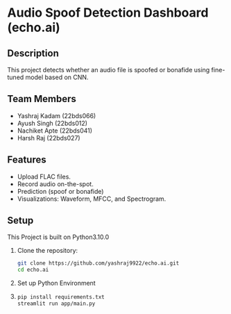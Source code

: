 # Audio Spoof Detection Dashboard (echo.ai)

## Description
This project detects whether an audio file is spoofed or bonafide using fine-tuned model based on CNN.

## Team Members
- Yashraj Kadam (22bds066)
- Ayush Singh (22bds012)
- Nachiket Apte (22bds041)
- Harsh Raj (22bds027)

## Features
- Upload FLAC files.
- Record audio on-the-spot.
- Prediction (spoof or bonafide)
- Visualizations: Waveform, MFCC, and Spectrogram.

## Setup
This Project is built on Python3.10.0
1. Clone the repository:
   ```bash
   git clone https://github.com/yashraj9922/echo.ai.git
   cd echo.ai
2. Set up Python Environment
3. ```bash
   pip install requirements.txt
   streamlit run app/main.py
